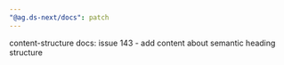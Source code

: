 ```yaml
---
"@ag.ds-next/docs": patch
---
```


content-structure docs: issue 143 - add content about semantic heading structure

